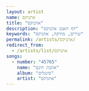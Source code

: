 ```yaml
---
layout: artist
name: אתניקס
title: "אתניקס"
description: "דף האמן אתניקס"
keywords: "שירים, מוזיקה, אתניקס"
permalink: /artists/אתניקס/
redirect_from:
  - /artists/list/אתניקס
songs:
  - number: "45765"
    name: "אהבת חינם"
    album: "סינגלים"
    artist: "אתניקס"
---
```


